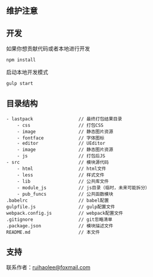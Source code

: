 # 

## 维护注意

## 开发

如果你想贡献代码或者本地进行开发
```bash
npm install
```

启动本地开发模式

```bash
gulp start
```


## 目录结构

```
- lastpack                 // 最终打包结果目录
    - css                  // 打包CSS
    - image                // 静态图片资源
    - fontface             // 字体图标
    - editor               // UEditor
    - image                // 静态图片资源
    - js                   // 打包后JS
- src                      // 模块源代码
    - html                 // html文件
    - less                 // 样式文件
    - lib                  // 公共库文件
    - module_js            // js目录（临时，未来可能拆分）
    - pub_funcs            // 公共函数模块
.babelrc                   // babel配置
gulpfile.js                // gulp配置文件
webpack.config.js          // webpack配置文件
.gitignore                 // git忽略清单
.package.json              // 模块描述文件
README.md                  // 本文件
```

## 支持

联系作者：[ruihaolee@foxmail.com](ruihaolee@foxmail.com)


